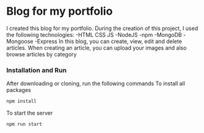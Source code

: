 # Blog for my portfolio
I created this blog for my portfolio. During the creation of this project, I used the following technologies:
-HTML CSS JS
-NodeJS
-npm
-MongoDB
-Mongoose
-Express
In this blog, you can create, view, edit and delete articles. When creating an article, you can upload your images and also browse articles by category
### Installation and Run
After downloading or cloning, run the following commands
To install all packages
```sh
npm install
```
To start the server
```sh
npm run start
```
